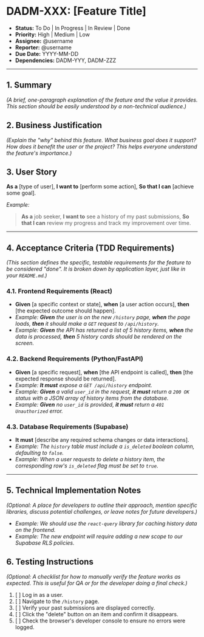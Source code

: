 
# DADM-XXX: [Feature Title]

- **Status:** To Do | In Progress | In Review | Done
- **Priority:** High | Medium | Low
- **Assignee:** @username
- **Reporter:** @username
- **Due Date:** YYYY-MM-DD
- **Dependencies:** DADM-YYY, DADM-ZZZ

---

## 1. Summary

*(A brief, one-paragraph explanation of the feature and the value it provides. This section should be easily understood by a non-technical audience.)*

## 2. Business Justification

*(Explain the "why" behind this feature. What business goal does it support? How does it benefit the user or the project? This helps everyone understand the feature's importance.)*

## 3. User Story

**As a** [type of user],
**I want to** [perform some action],
**So that I can** [achieve some goal].

*Example:*
> **As a** job seeker,
> **I want to** see a history of my past submissions,
> **So that I can** review my progress and track my improvement over time.

---

## 4. Acceptance Criteria (TDD Requirements)

*(This section defines the specific, testable requirements for the feature to be considered "done". It is broken down by application layer, just like in your `README.md`.)*

### 4.1. Frontend Requirements (React)

- **Given** [a specific context or state], **when** [a user action occurs], **then** [the expected outcome should happen].
- *Example: **Given** the user is on the new `/history` page, **when** the page loads, **then** it should make a `GET` request to `/api/history`.*
- *Example: **Given** the API has returned a list of 5 history items, **when** the data is processed, **then** 5 history cards should be rendered on the screen.*

### 4.2. Backend Requirements (Python/FastAPI)

- **Given** [a specific request], **when** [the API endpoint is called], **then** [the expected response should be returned].
- *Example: **It must** expose a `GET /api/history` endpoint.*
- *Example: **Given** a valid `user_id` in the request, **it must** return a `200 OK` status with a JSON array of history items from the database.*
- *Example: **Given** no `user_id` is provided, **it must** return a `401 Unauthorized` error.*

### 4.3. Database Requirements (Supabase)

- **It must** [describe any required schema changes or data interactions].
- *Example: The `history` table must include a `is_deleted` boolean column, defaulting to `false`.*
- *Example: When a user requests to delete a history item, the corresponding row's `is_deleted` flag must be set to `true`.*

---

## 5. Technical Implementation Notes

*(Optional: A place for developers to outline their approach, mention specific libraries, discuss potential challenges, or leave notes for future developers.)*

- *Example: We should use the `react-query` library for caching history data on the frontend.*
- *Example: The new endpoint will require adding a new scope to our Supabase RLS policies.*

## 6. Testing Instructions

*(Optional: A checklist for how to manually verify the feature works as expected. This is useful for QA or for the developer doing a final check.)*

1.  [ ] Log in as a user.
2.  [ ] Navigate to the `/history` page.
3.  [ ] Verify your past submissions are displayed correctly.
4.  [ ] Click the "delete" button on an item and confirm it disappears.
5.  [ ] Check the browser's developer console to ensure no errors were logged.
